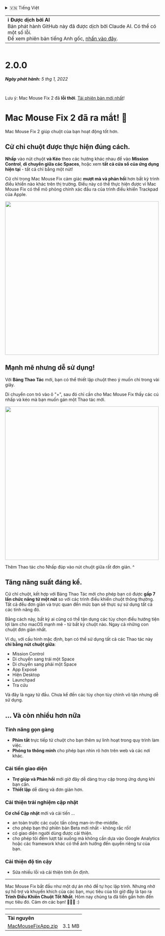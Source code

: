 <details>
<summary>🇻🇳 Tiếng Việt</summary>

[🇬🇧 English (GitHub)](https://github.com/noah-nuebling/mac-mouse-fix/releases/tag/2.0.0)\
[🇦🇩 Català](https://redirect.macmousefix.com/?target=mmf-release&tag=2.0.0&locale=ca)\
[🇩🇪 Deutsch](https://redirect.macmousefix.com/?target=mmf-release&tag=2.0.0&locale=de)\
[🇪🇸 Español](https://redirect.macmousefix.com/?target=mmf-release&tag=2.0.0&locale=es)\
[🇫🇷 Français](https://redirect.macmousefix.com/?target=mmf-release&tag=2.0.0&locale=fr)\
[🇮🇩 Indonesia](https://redirect.macmousefix.com/?target=mmf-release&tag=2.0.0&locale=id)\
[🇮🇹 Italiano](https://redirect.macmousefix.com/?target=mmf-release&tag=2.0.0&locale=it)\
[🇭🇺 Magyar](https://redirect.macmousefix.com/?target=mmf-release&tag=2.0.0&locale=hu)\
[🇳🇱 Nederlands](https://redirect.macmousefix.com/?target=mmf-release&tag=2.0.0&locale=nl)\
[🇵🇱 Polski](https://redirect.macmousefix.com/?target=mmf-release&tag=2.0.0&locale=pl)\
[🇧🇷 Português (Brasil)](https://redirect.macmousefix.com/?target=mmf-release&tag=2.0.0&locale=pt-BR)\
[🇵🇹 Português (Portugal)](https://redirect.macmousefix.com/?target=mmf-release&tag=2.0.0&locale=pt-PT)\
[🇷🇴 Română](https://redirect.macmousefix.com/?target=mmf-release&tag=2.0.0&locale=ro)\
[🇸🇪 Svenska](https://redirect.macmousefix.com/?target=mmf-release&tag=2.0.0&locale=sv)\
**🇻🇳 Tiếng Việt**\
[🇹🇷 Türkçe](https://redirect.macmousefix.com/?target=mmf-release&tag=2.0.0&locale=tr)\
[🇨🇿 Čeština](https://redirect.macmousefix.com/?target=mmf-release&tag=2.0.0&locale=cs)\
[🇬🇷 Ελληνικά](https://redirect.macmousefix.com/?target=mmf-release&tag=2.0.0&locale=el)\
[🇷🇺 Русский](https://redirect.macmousefix.com/?target=mmf-release&tag=2.0.0&locale=ru)\
[🇺🇦 Українська](https://redirect.macmousefix.com/?target=mmf-release&tag=2.0.0&locale=uk)\
[🇮🇱 עברית](https://redirect.macmousefix.com/?target=mmf-release&tag=2.0.0&locale=he)\
[🇸🇦 العربية](https://redirect.macmousefix.com/?target=mmf-release&tag=2.0.0&locale=ar)\
[🇮🇳 हिन्दी](https://redirect.macmousefix.com/?target=mmf-release&tag=2.0.0&locale=hi)\
[🇹🇭 ไทย](https://redirect.macmousefix.com/?target=mmf-release&tag=2.0.0&locale=th)\
[🇨🇳 中文 (简体)](https://redirect.macmousefix.com/?target=mmf-release&tag=2.0.0&locale=zh-Hans)\
[🇨🇳 中文 (繁體)](https://redirect.macmousefix.com/?target=mmf-release&tag=2.0.0&locale=zh-Hant)\
[🇭🇰 中文（香港)](https://redirect.macmousefix.com/?target=mmf-release&tag=2.0.0&locale=zh-HK)\
[🇯🇵 日本語](https://redirect.macmousefix.com/?target=mmf-release&tag=2.0.0&locale=ja)\
[🇰🇷 한국어](https://redirect.macmousefix.com/?target=mmf-release&tag=2.0.0&locale=ko)\
[Help translate Mac Mouse Fix to different languages!](https://github.com/noah-nuebling/mac-mouse-fix/discussions/731)
</details>
<table align=><td>
<b>ℹ️ Được dịch bởi AI</b><br>
Bản phát hành GitHub này đã được dịch bởi Claude AI. Có thể có một số lỗi.<br>
Để xem phiên bản tiếng Anh gốc, <a href="https://github.com/noah-nuebling/mac-mouse-fix/releases/tag/2.0.0">nhấn vào đây</a>.
</td></table>

<table></table>

# 2.0.0
***Ngày phát hành:** 5 thg 1, 2022*

<br>

Lưu ý: Mac Mouse Fix 2 đã **lỗi thời**. [Tải phiên bản mới nhất](https://github.com/noah-nuebling/mac-mouse-fix/releases)!

# Mac Mouse Fix 2 đã ra mắt! 🎉

Mac Mouse Fix 2 giúp chuột của bạn hoạt động tốt hơn.

## Cử chỉ chuột được thực hiện đúng cách.

**Nhấp** vào nút chuột **và Kéo** theo các hướng khác nhau để vào **Mission Control**, **di chuyển giữa các Spaces**, hoặc xem **tất cả cửa sổ của ứng dụng hiện tại** - tất cả chỉ bằng một nút!

Cử chỉ trong Mac Mouse Fix cảm giác **mượt mà và phản hồi** hơn bất kỳ trình điều khiển nào khác trên thị trường.
Điều này có thể thực hiện được vì Mac Mouse Fix có thể mô phỏng chính xác đầu ra của trình điều khiển Trackpad của Apple.

<img width=500px src="https://user-images.githubusercontent.com/40808343/149643011-cc3311f1-af5c-453a-8206-2c6496d73d61.gif">

## Mạnh mẽ nhưng dễ sử dụng!

Với **Bảng Thao Tác** mới, bạn có thể thiết lập chuột theo ý muốn chỉ trong vài giây.

Di chuyển con trỏ vào ô "+", sau đó chỉ cần cho Mac Mouse Fix thấy các cú nhấp và kéo mà bạn muốn gán một Thao tác mới.



<img width=500px src="https://user-images.githubusercontent.com/40808343/149642392-d0e25cf9-b49b-4398-b2e9-af2e810c8594.gif">


Thêm Thao tác cho Nhấp đúp vào nút chuột giữa rất đơn giản. ^

## Tăng năng suất đáng kể.

Cử chỉ chuột, kết hợp với Bảng Thao Tác mới cho phép bạn có được **gấp 7 lần chức năng từ một nút** so với các trình điều khiển chuột thông thường. Tất cả đều đơn giản và trực quan đến mức bạn sẽ thực sự sử dụng tất cả các tính năng đó.

Bằng cách này, bất kỳ ai cũng có thể tận dụng các tùy chọn điều hướng tiện lợi làm cho macOS mạnh mẽ - từ bất kỳ chuột nào. Ngay cả những con chuột đơn giản nhất.



Ví dụ, với cấu hình mặc định, bạn có thể sử dụng tất cả các Thao tác này **chỉ bằng nút chuột giữa**:

- Mission Control
- Di chuyển sang trái một Space
- Di chuyển sang phải một Space
- App Exposé
- Hiện Desktop
- Launchpad
- Tra cứu

Và đây là ngay từ đầu. Chưa kể đến các tùy chọn tùy chỉnh vô tận nhưng dễ sử dụng.

## ... Và còn nhiều hơn nữa

### Tính năng gọn gàng

- **Phím tắt** trực tiếp từ chuột cho bạn thêm sự linh hoạt trong quy trình làm việc.
- **Phóng to thông minh** cho phép bạn nhìn rõ hơn trên web và các nơi khác.

### Cải tiến giao diện

- **Trợ giúp và Phản hồi** mới giờ đây dễ dàng truy cập trong ứng dụng khi bạn cần.
- **Thiết lập** dễ dàng và đơn giản hơn.

### Cải thiện trải nghiệm cập nhật

**Cơ chế Cập nhật** mới và cải tiến ...

- an toàn trước các cuộc tấn công man-in-the-middle.
- cho phép bạn thử phiên bản Beta mới nhất - không rắc rối!
- có giao diện người dùng được cải thiện.
- cho phép tôi đếm lượt tải xuống mà không cần dựa vào Google Analytics hoặc các framework khác có thể ảnh hưởng đến quyền riêng tư của bạn.

### Cải thiện độ tin cậy

- Sửa nhiều lỗi và cải thiện tính ổn định.

---

Mac Mouse Fix bắt đầu như một dự án nhỏ để tự học lập trình. Nhưng nhờ sự hỗ trợ và khuyến khích của các bạn, mục tiêu của tôi giờ đây là tạo ra **Trình Điều Khiển Chuột Tốt Nhất**. Hôm nay chúng ta đã tiến gần hơn đến mục tiêu đó. Cảm ơn các bạn! 🚀🚀🚀 :)

---

<table align="start">
<tr>
    <td colspan=2>
        <b>Tài nguyên</b>
    </td>
</tr>
<tr>
    <td><a href="https://github.com/noah-nuebling/mac-mouse-fix/releases/download/2.0.0/MacMouseFixApp.zip">MacMouseFixApp.zip</a></td>
    <td>3.1 MB</td>
</tr>
</table>